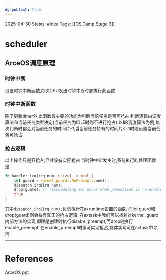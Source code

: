 ```yaml
---
dg-publish: true
---
```

2025-04-30
Status: #idea
Tags: [[OS Camp Stage 3]]

# scheduler
## ArceOS调度原理
### 时钟中断
设置时钟中断函数,每次CPU发出时钟中断时都执行此函数
### 时钟中断函数
除了更新timer外,此函数最主要的功能为判断当前任务是否可抢占
判断逻辑由调度算法和当前任务类型决定(当前任务为IDLE时则不进行抢占)
以RR调度算法为例,每次判断时都会对当前任务的时间片-1,当当前任务持有的时间片<=1时则设置当前任务可抢占
### 抢占逻辑
以上操作只是开抢占,但并没有实际抢占
当时钟中断发生时,系统执行的处理函数是: 
```rust
fn handler_irq(irq_num: usize) -> bool {
    let guard = kernel_guard::NoPreempt::new();
    dispatch_irq(irq_num);
    drop(guard); // rescheduling may occur when preemption is re-enabled.
    true
}
```
其中``dispatch_irq(irq_num);``负责执行在axruntime设置的函数,
而let guard和drop(guard)则会执行真正的抢占逻辑.
在axtask中我们可以找到对kernel_guard内部方法的实现
原理是创建时执行disable_preempt,而drop时执行enable_preempt.
在enable_preempt时即可实现抢占,具体实现可在axtask中寻找

___
# References
ArceOS ppt